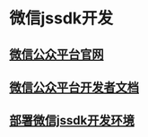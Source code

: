 # 微信jssdk开发

## [微信公众平台官网](https://mp.weixin.qq.com/)

## [微信公众平台开发者文档](https://mp.weixin.qq.com/wiki/home/)

## [部署微信jssdk开发环境](article/jssdk.md)